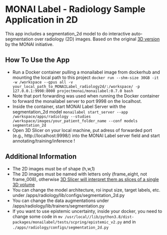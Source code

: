 # MONAI Label - Radiology Sample Application in 2D
This app includes a segmentation_2d model to do interactive auto-segmentation over radiology (2D) images. Based on the original [3D version](https://github.com/Project-MONAI/MONAILabel/tree/main/sample-apps/radiology) by the MONAI initiative.

## How To Use the App
* Run a Docker container pulling a monailabel image from dockerhub and mounting the local path to this project `docker run --shm-size 30GB -it -w /workspace --gpus all -v your_local_path_to_MONAILabel_radiology2d/:/workspace/ -p 127.0.0.1:9998:8000 projectmonai/monailabel:0.7.0 bash` 
* Note that port forwarding was used when running the Docker container to forward the monailabel server to port 9998 on the localhost. 
* Inside the container, start MONAI Label Server with the segmentation_2d model `monailabel start_server --app /workspace/apps/radiology --studies /workspace/images/your_patient_folder_name --conf models segmentation_2d`
* Open 3D Slicer on your local machine, put adress of forwarded port (e.g., http://localhost:9998/) into the MONAI Label server field and start annotating/training/inference !

## Additional Information
* The 2D images must be of shape (h,w,1)
* The 2D images must be named with letters only (frame_eight, not frame_008), otherwise [3D Slicer will interpret them as slices of a single 3D volume](https://github.com/Project-MONAI/MONAILabel/discussions/1243)
* You can change the model architecture, roi input size, target labels, etc. under /apps/radiology/lib/configs/segmentation_2d.py
* You can change the data augmentations under /apps/radiology/lib/trainers/segmentation.py
* If you want to use epistemic uncertainty, inside your docker, you need to change some code in  `mv /usr/local//lib/python3.8/dist-packages/monailabel/tests/scpring/epistemic_v2.py` and in `./apps/radiology/configs/segmentation_2d.py`
